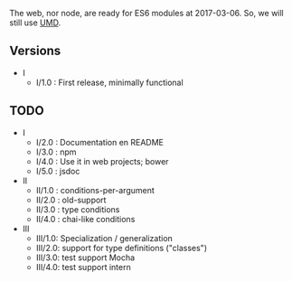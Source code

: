 The web, nor node, are ready for ES6 modules at 2017-03-06.
So, we will still use [UMD].


Versions
--------

* I
  * I/1.0  : First release, minimally functional



TODO
----

* I
  * I/2.0  : Documentation en README
  * I/3.0  : npm
  * I/4.0  : Use it in web projects; bower
  * I/5.0  : jsdoc
* II
  * II/1.0 : conditions-per-argument
  * II/2.0 : old-support
  * II/3.0 : type conditions
  * II/4.0 : chai-like conditions
* III
  * III/1.0: Specialization / generalization
  * III/2.0: support for type definitions ("classes")
  * III/3.0: test support Mocha
  * III/4.0: test support intern
  

  
  
[UMD]: http://davidbcalhoun.com/2014/what-is-amd-commonjs-and-umd/
